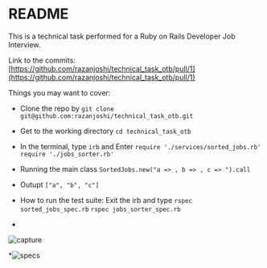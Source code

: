 # README

This is a technical task performed for a Ruby on Rails Developer Job Interview.

Link to the commits: [https://github.com/razanjoshi/technical_task_otb/pull/1](https://github.com/razanjoshi/technical_task_otb/pull/1)

Things you may want to cover:

* Clone the repo by 
`git clone git@github.com:razanjoshi/technical_task_otb.git`

* Get to the working directory
 `cd technical_task_otb`

* In the terminal, type `irb` and Enter
`require './services/sorted_jobs.rb'`
`require './jobs_sorter.rb'`

* Running the main class
`SortedJobs.new("a => , b => , c => ").call`

* Outupt
`["a", "b", "c"]`

* How to run the test suite: Exit the irb and type
`rspec sorted_jobs_spec.rb`
`rspec jobs_sorter_spec.rb`

* 
![capture](https://user-images.githubusercontent.com/4223130/52384646-4c880180-2a76-11e9-93e4-e3ebd3d4bfbf.JPG)

*![specs](https://user-images.githubusercontent.com/4223130/52384770-c02a0e80-2a76-11e9-91bc-d703b09ae2bf.JPG)
